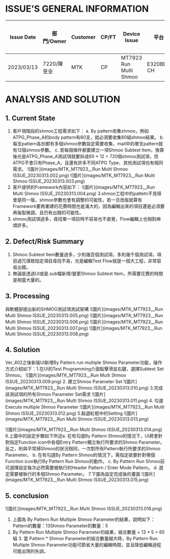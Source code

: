 # ISSUE’S GENERAL INFORMATION
Issue Date |部門/Owner |Customer |CP/FT |Device Issue |平台 |異常判定 |Keywords |Application |
| ---------- |---------- |---------- |---------- |---------- |---------- |---------- |---------- |---------- |
| 2023/03/13 |7220/陳昱全 |MTK |CP |MT7923 Run Multi Shmoo |E320BD-CH |軟體 |shmoo, by pattern |WIFI6 |
# ANALYSIS AND SOLUTION
## 1. Current State
 1. 客戶現階段的shmoo工程需求如下： a. By pattern收集shmoo，例如ATPG_Phase_A的body
pattern有60支，就必須要收集60組shmoo結果。
 b.
每支pattern各別都有多個shmoo參數設定需要收集，mail中的單支pattern就有12個shmoo參數。
 c. 若每個條件都要建立一項Shmoo
Subtest Item，換算後光是ATPG_Phase_A測試項就要拆成60 * 12 =
720個shmoo測試項，但ATPG不會只有Phase_A，且還有許多不同ATPG
Type、其他測試項也有相同需求。
![圖片](images/MTK_MT7923__Run Multi Shmoo
ISSUE_20230313.002.png)
![圖片](images/MTK_MT7923__Run Multi Shmoo
ISSUE_20230313.003.png)
2. 客戶提供的Framework內容如下：
![圖片](images/MTK_MT7923__Run Multi
Shmoo ISSUE_20230313.004.png)
3.shmoo工程中的pattetn不見得會是同一版，shmoo參數也會有調整的可能性，若一旦改版就算有Framework要再重建的花費時間也是滿大的，因為編輯出來的項目還是必須要再後製微調，且仍有出錯的可能性。
4. shmoo測試項過多，尋找單一項目時不容易也不直覺，Flow編輯上也相對麻煩許多。
  ## 2. Defect/Risk Summary
 1. Shmoo Subtest Item數量過多，少則幾百個測試項，多則幾千個測試項，項目過冗導致指定項目尋找不易，光是編輯Test
Flow就是一個大工程，非常容易出錯。
 2. 無論是透過UI或是.sub檔新增/變更Shmoo Subtest Item，所需要花費的時間是相當大量的。
  ## 3. Processing
 與軟體部提出新的SHMOO測試項測試架構
![圖片](images/MTK_MT7923__Run Multi Shmoo
ISSUE_20230313.005.png)
![圖片](images/MTK_MT7923__Run Multi Shmoo
ISSUE_20230313.006.png)
![圖片](images/MTK_MT7923__Run Multi Shmoo
ISSUE_20230313.007.png)
![圖片](images/MTK_MT7923__Run Multi Shmoo
ISSUE_20230313.008.png)
  ## 4. Solution
 Ver_402之後新版UI新增By Pattern run multiple Shmoo Parameter功能，操作方式介紹如下：1.在UI的Test Programming介面點擊滑鼠右鍵，選擇Subtest Set Shmoo。
![圖片](images/MTK_MT7923__Run
Multi Shmoo ISSUE_20230313.009.png)
2. 建立Shmoo Parameter
Set
![圖片](images/MTK_MT7923__Run Multi Shmoo ISSUE_20230313.010.png)
3.完成該測試項的所有Shmoo Parameter Set需求
![圖片](images/MTK_MT7923__Run Multi Shmoo
ISSUE_20230313.011.png)
 4. 勾選Execute multiple Shmoo
Parameter
![圖片](images/MTK_MT7923__Run Multi Shmoo ISSUE_20230313.012.png)
 5.點選紅框中的Setting
![圖片](images/MTK_MT7923__Run Multi Shmoo ISSUE_20230313.013.png)

![圖片](images/MTK_MT7923__Run Multi Shmoo ISSUE_20230313.014.png)
6.上圖中的設定步驟如下所述a. 在有勾選By Pattern Shmoo的情況下，UI將會針對指定Function icon中各個Entry
Pattern獨立執行所要求的Shmoo Parameter。
反之，則與平常掃Shmoo的狀況相同，一次對所有Pattern執行所要求的Shmoo
Parameter。
 b. 在有勾選By Pattern Shmoo的情況下，需指定欲要針對哪個Function icon執行By Pattern Run
Shmoo的動作。
 c. By Pattern Run Shmoo前可選擇設定每次必然需要被執行的Header Pattern / Enter Mode
Pattern。
 d. 選定需要被執行的多個Shmoo Parameter。
 7.下圖為設定完成後的畫面
![圖片](images/MTK_MT7923__Run Multi Shmoo ISSUE_20230313.015.png)
  ## 5. conclusion
 
![圖片](images/MTK_MT7923__Run Multi Shmoo ISSUE_20230313.016.png)
 1. 上圖為 By
Pattern Run Multiple Shmoo Parameter的結果，說明如下：Pattern的數量：13Shmoo Parameter的數量：5
2. By Pattern Run Multiple Shmoo Parameter的結果，組合數量 = 13 * 5 = 65組 3. 當
Pattern * Shmoo Parameter的組合數量越大時，By Pattern Run Multiple Shmoo
Parameter功能可節省大量的編輯時間，並且降低編輯過程可能出現的失誤。
